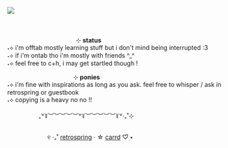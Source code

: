 <p align="left"><img align="left" src="https://acemyheart.carrd.co/assets/images/image24.png?v=64284147" />
<br/>
<br/>
<br/>
<br/>
  ⠀ ⠀⠀⠀⠀⠀⠀⠀⠀⠀⠀⠀⠀⠀⠀⊹ <b> status </b> <br>
˖⟡ i'm offtab mostly learning stuff but i don't mind being interrupted :3 <br>
˖⟡ if i'm ontab tho i'm mostly with friends ^_^ <br>
˖⟡ feel free to c+h, i may get startled though ! <br>

 ⠀ ⠀⠀⠀⠀⠀⠀⠀⠀⠀⠀⠀⠀⠀  ⊹ <b> ponies </b> <br>
˖⟡ i'm fine with inspirations as long as you ask. feel free to whisper / ask in retrospring or guestbook <br>
˖⟡ copying is a heavy no no !! <br/>
<br/>
⠀⠀⠀⠀⠀⠀⠀₊꒷꒦︶︶︶︶︶꒷꒦︶︶︶︶︶꒦꒷‧₊˚⊹ <br/>
<br/>

⠀⠀⠀⠀⠀⠀⠀⠀⠀୧ ‧₊˚ [retrospring](https://retrospring.com/@crunchybao) ⋅ ☆ [carrd](https://akiyamakisser.carrd.co) ♡๋࣭ ⭑
</p>
